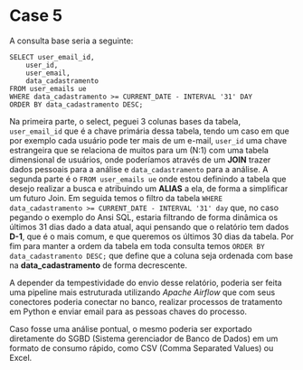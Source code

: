# Case 5

A consulta base seria a seguinte:

```
SELECT user_email_id,
    user_id,
    user_email,
    data_cadastramento
FROM user_emails ue
WHERE data_cadastramento >= CURRENT_DATE - INTERVAL '31' DAY
ORDER BY data_cadastramento DESC;
```

Na primeira parte, o select, peguei 3 colunas bases da tabela, `user_email_id` que é a chave primária dessa tabela, tendo um caso em que por exemplo cada usuário pode ter mais de um e-mail, `user_id` uma chave estrangeira que se relaciona de muitos para um (N:1) com uma tabela dimensional de usuários, onde poderíamos através de um **JOIN** trazer dados pessoais para a análise e `data_cadastramento` para a análise.
A segunda parte é o `FROM user_emails ue` onde estou definindo a tabela que desejo realizar a busca e atribuindo um **ALIAS** a ela, de forma a simplificar um futuro Join.
Em seguida temos o filtro da tabela `WHERE data_cadastramento >= CURRENT_DATE - INTERVAL '31' day` que, no caso pegando o exemplo do Ansi SQL, estaria filtrando de forma dinâmica os últimos 31 dias dado a data atual, aqui pensando que o relatório tem dados **D-1**, que é o mais comum, e que queremos os últimos 30 dias da tabela.
Por fim para manter a ordem da tabela em toda consulta temos `ORDER BY data_cadastramento DESC;` que define que a coluna seja ordenada com base na **data_cadastramento** de forma decrescente.

A depender da tempestividade do envio desse relatório, poderia ser feita uma pipeline mais estruturada utilizando _Apache Airflow_ que com seus conectores poderia conectar no banco, realizar processos de tratamento em Python e enviar email para as pessoas chaves do processo.

Caso fosse uma análise pontual, o mesmo poderia ser exportado diretamente do SGBD (Sistema gerenciador de Banco de Dados) em um formato de consumo rápido, como CSV (Comma Separated Values) ou Excel.
